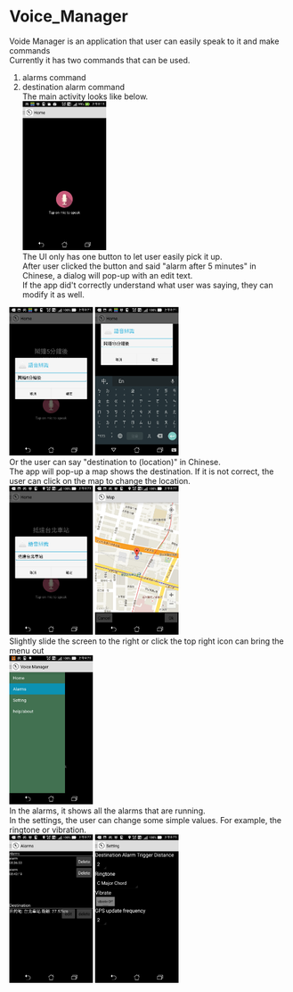 # Voice_Manager
Voide Manager is an application that user can easily speak to it and make commands <br>
Currently it has two commands that can be used. <br>
1. alarms command <br>
2. destination alarm command <br>
The main activity looks like below. <br>
<img src="/screenshots/1.jpg" width="150"/><br>
The UI only has one button to let user easily pick it up.<br>
After user clicked the button and said "alarm after 5 minutes" in Chinese, a dialog will pop-up with an edit text.<br>
If the app did't correctly understand what user was saying, they can modify it as well. <br>
<img src="/screenshots/2.jpg" width="150"/>
<img src="/screenshots/3.jpg" width="150"/><br>
Or the user can say "destination to (location)" in Chinese.<br>
The app will pop-up a map shows the destination. If it is not correct, the user can click on the map to change the location.<br>
<img src="/screenshots/9.jpg" width="150"/>
<img src="/screenshots/6.jpg" width="150"/><br>
Slightly slide the screen to the right or click the top right icon can bring the menu out<br>
<img src="/screenshots/11.jpg" width="150"/><br>
In the alarms, it shows all the alarms that are running.<br>
In the settings, the user can change some simple values. For example, the ringtone or vibration. <br>
<img src="/screenshots/7.jpg" width="150"/>
<img src="/screenshots/10.jpg" width="150"/><br>


